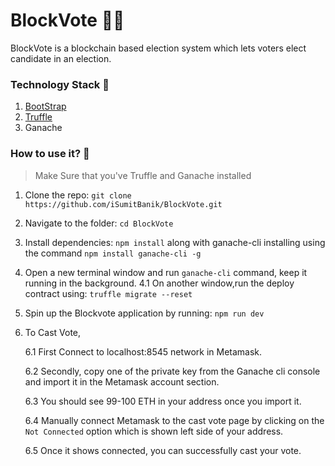 # BlockVote 🤝🏻
BlockVote is a blockchain based election system which lets voters elect candidate in an election.

### Technology Stack 🎨
1. [BootStrap](https://getbootstrap.com/) 
2. [Truffle](https://www.trufflesuite.com/) 
3. Ganache 

### How to use it? 🎉

>Make Sure that you've Truffle and Ganache installed

1. Clone the repo: `git clone https://github.com/iSumitBanik/BlockVote.git`
2. Navigate to the folder: `cd BlockVote`
3. Install dependencies: `npm install` along with ganache-cli installing using the command `npm install ganache-cli -g`
4. Open a new terminal window and run `ganache-cli` command, keep it running in the background.
  4.1 On another window,run the deploy  contract using: `truffle migrate --reset`
5. Spin up the Blockvote application by running: `npm run dev`
6. To Cast Vote, 

    6.1 First Connect to localhost:8545 network in Metamask.
    
    6.2 Secondly, copy one of the private key from the Ganache cli console and import it in the Metamask account section.
  
    6.3 You should see 99-100 ETH in your address once you import it.
  
    6.4 Manually connect Metamask to the cast vote page by clicking on the `Not Connected` option which is shown left side of your address.
  
    6.5 Once it shows connected, you can successfully cast your vote.
